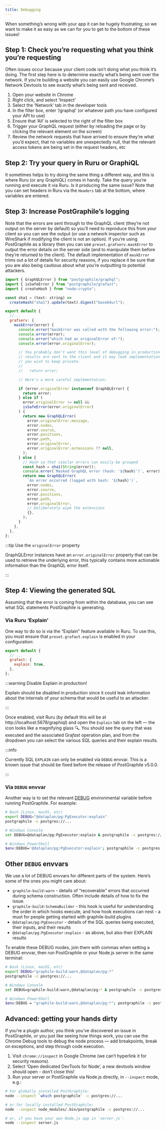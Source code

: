 ```yaml
---
title: Debugging
---
```


When something’s wrong with your app it can be hugely frustrating; so we want to
make it as easy as we can for you to get to the bottom of these issues!

## Step 1: Check you’re requesting what you think you’re requesting

Often issues occur because your client code isn’t doing what you think it’s
doing. The first step here is to determine exactly what’s being sent over the
network. If you’re building a website you can easily use Google Chrome’s Network
Devtools to see exactly what’s being sent and received.

1.  Open your website in Chrome
2.  Right click, and select ‘Inspect’
3.  Select the ‘Network’ tab in the developer tools
4.  In the filter box, enter ‘/graphql’ (or whatever path you have configured
    your API to use)
5.  Ensure that ‘All’ is selected to the right of the filter box
6.  Trigger your GraphQL request (either by reloading the page or by clicking
    the relevant element on the screen)
7.  Review the network requests that have arrived to ensure they’re what you’d
    expect, that no variables are unexpectedly null, that the relevant access
    tokens are being set in the request headers, etc

## Step 2: Try your query in Ruru or GraphiQL

It sometimes helps to try doing the same thing a different way, and this is
where Ruru (or any GraphiQL) comes in handy. Take the query you’re running and
execute it via Ruru. Is it producing the same issue? Note that you can set
headers in Ruru via the `Headers` tab at the bottom, where variables are
entered.

## Step 3: Increase PostGraphile’s logging

Note that the errors are sent through to the GraphQL client (they’re not output
on the server by default) so you’ll need to reproduce this from your client so
you can see the output (or use a network inspector such as WireShark if
modifying the client is not an option). If you’re using PostGraphile as a
library then you can use `preset.grafserv.maskError` to output the error
details on the server side (and to manipulate them before they’re returned to
the client). The default implementation of `maskError` trims out a lot of
details for security reasons, if you replace it be sure that you are also being
cautious about what you’re outputting to potential attackers.

```js title="graphile.config.mjs"
import { GraphQLError } from "postgraphile/graphql";
import { isSafeError } from "postgraphile/grafast";
import { createHash } from "node:crypto";

const sha1 = (text: string) =>
  createHash("sha1").update(text).digest("base64url");

export default {
  //...
  grafserv: {
    maskError(error) {
      console.error("maskError was called with the following error:");
      console.error(error);
      console.error("which had an originalError of:");
      console.error(error.originalError);

      // You probably don't want this level of debugging in production as the
      // results are sent to the client and it may leak implementation details
      // you wish to keep private.
      //
      //   return error;

      // Here's a more careful implementation:

      if (error.originalError instanceof GraphQLError) {
        return error;
      } else if (
        error.originalError != null &&
        isSafeError(error.originalError)
      ) {
        return new GraphQLError(
          error.originalError.message,
          error.nodes,
          error.source,
          error.positions,
          error.path,
          error.originalError,
          error.originalError.extensions ?? null,
        );
      } else {
        // Hash so that similar errors can easily be grouped
        const hash = sha1(String(error));
        console.error(`Masked GraphQL error (hash: '${hash}')`, error);
        return new GraphQLError(
          `An error occurred (logged with hash: '${hash}')`,
          error.nodes,
          error.source,
          error.positions,
          error.path,
          error.originalError,
          // Deliberately wipe the extensions
          {},
        );
      }
    },
  },
};
```

:::tip Use the `originalError` property

GraphQLError instances have an `error.originalError` property that can be used
to retrieve the underlying error, this typically contains more actionable
information than the GraphQL error itself.

:::

## Step 4: Viewing the generated SQL

Assuming that the error is coming from within the database, you can see what SQL
statements PostGraphile is generating.

### Via Ruru ‘Explain’

One way to do so is via the “Explain” feature available in Ruru. To use this,
you must ensure that `preset.grafast.explain` is enabled in your configuration:

```js title="graphile.config.mjs"
export default {
  // ...
  grafast: {
    explain: true,
  },
};
```

:::warning Disable Explain in production!

Explain should be disabled in production since it could leak information about
the internals of your schema that would be useful to an attacker.

:::

Once enabled, visit Ruru (by default this will be at
http://localhost:5678/graphiql) and open the `Explain` tab on the left — the
icon looks like a magnifying glass 🔍. You should see the query that was
executed and the associated Gra*fast* operation plan, and from the dropdown you
can select the various SQL queries and their explain results.

:::info

Currently SQL `EXPLAIN` can only be enabled via `DEBUG` envvar. This is a known
issue that should be fixed before the release of PostGraphile v5.0.0.

<!-- TODO: fix this! -->

:::

### Via `DEBUG` envvar

Another way is to set the relevant [DEBUG](https://github.com/visionmedia/debug)
environmental variable before running PostGraphile. For example:

```bash
# Bash (Linux, macOS, etc)
export DEBUG="@dataplan/pg:PgExecutor:explain"
postgraphile -c postgres://...

# Windows Console
set DEBUG=@dataplan/pg:PgExecutor:explain & postgraphile -c postgres://...

# Windows PowerShell
$env:DEBUG='@dataplan/pg:PgExecutor:explain'; postgraphile -c postgres://...
```

<!--

TODO: restore greater debugability

To find details of any errors thrown whilst executing SQL, use:

```bash
# Bash (Linux, macOS, etc)
export DEBUG="postgraphile:postgres,postgraphile:postgres:error"
postgraphile -c postgres://...
  # or:
export DEBUG="postgraphile:postgres*"
postgraphile -c postgres://...

# Windows Console
set DEBUG=postgraphile:postgres,postgraphile:postgres:error & postgraphile -c postgres://...
  #or
set DEBUG=postgraphile:postgres* & postgraphile -c postgres://...

# Windows PowerShell
$env:DEBUG = "postgraphile:postgres,postgraphile:postgres:error"; postgraphile -c postgres://...
  #or
$env:DEBUG = "postgraphile:postgres*"; postgraphile -c postgres://...
```

-->

## Other `DEBUG` envvars

We use a lot of DEBUG envvars for different parts of the system. Here’s some of
the ones you might care about:

- `graphile-build:warn` - details of “recoverable” errors that occurred during
  schema construction. Often include details of how to fix the issue.
- `graphile-build:SchemaBuilder` - this hook is useful for understanding the
  order in which hooks execute, and how hook executions can nest - a must for
  people getting started with graphile-build plugins
- `@dataplan/pg:PgExecutor` - details of the SQL queries being executed, their inputs, and their results
- `@dataplan/pg:PgExecutor:explain` - as above, but also their EXPLAIN results

To enable these DEBUG modes, join them with commas when setting a DEBUG envvar,
then run PostGraphile or your Node.js server in the same terminal:

```bash
# Bash (Linux, macOS, etc)
export DEBUG="graphile-build:warn,@dataplan/pg:*"
postgraphile -c postgres://...

# Windows Console
set DEBUG=graphile-build:warn,@dataplan/pg:* & postgraphile -c postgres://...

# Windows PowerShell
$env:DEBUG = "graphile-build:warn,@dataplan/pg:*"; postgraphile -c postgres://...
```

## Advanced: getting your hands dirty

If you’re a plugin author, you think you’ve discovered an issue in PostGraphile,
or you just like seeing how things work, you can use the Chrome Debug tools to
debug the node process — add breakpoints, break on exceptions, and step through
code execution.

1.  Visit `chrome://inspect` in Google Chrome (we can’t hyperlink it for
    security reasons).
2.  Select ‘Open dedicated DevTools for Node’, a new devtools window should
    open - don’t close this!
3.  Run your server or PostGraphile via Node.js directly, in `--inspect` mode,
    e.g.:

```bash
# For globally installed PostGraphile:
node --inspect `which postgraphile` -c postgres://...

# or for locally installed PostGraphile:
node --inspect node_modules/.bin/postgraphile -c postgres://...

# or, if you have your own Node.js app in `server.js`:
node --inspect server.js
```
